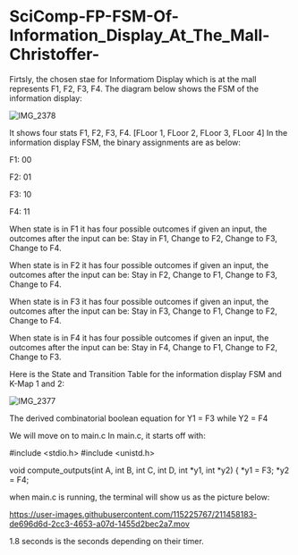 # SciComp-FP-FSM-Of-Information_Display_At_The_Mall-Christoffer-

Firtsly, the chosen stae for Informatiom Display which is at the mall represents F1, F2, F3, F4.
The diagram below shows the FSM of the information display:


![IMG_2378](https://user-images.githubusercontent.com/115225767/209980476-cafabb62-a4dc-432c-af1e-b42a295c0305.JPG)


It shows four stats  F1, F2, F3, F4. [FLoor 1, FLoor 2, FLoor 3, FLoor 4]
In the information display FSM, the binary assignments are as below:

F1: 00

F2: 01

F3: 10

F4: 11


When state is in F1 it has four possible outcomes if given an input, the outcomes after the input can be: Stay in F1, Change to F2, Change to F3, Change to F4.

When state is in F2 it has four possible outcomes if given an input, the outcomes after the input can be: Stay in F2, Change to F1, Change to F3, Change to F4.

When state is in F3 it has four possible outcomes if given an input, the outcomes after the input can be: Stay in F3, Change to F1, Change to F2, Change to F4.

When state is in F4 it has four possible outcomes if given an input, the outcomes after the input can be: Stay in F4, Change to F1, Change to F2, Change to F3.







 Here is the State and Transition Table for the information display FSM and K-Map 1 and 2:
 
 
 
 
 
 
 ![IMG_2377](https://user-images.githubusercontent.com/115225767/209980508-855ffa51-56ed-439f-bfb9-84861f5ac76c.JPG)

 
 The derived combinatorial boolean equation for Y1 = F3 while Y2 = F4
 
We will move on to main.c
In  main.c, it starts off with:

#include <stdio.h>
#include <unistd.h>

void compute_outputs(int A, int B, int C, int D, int *y1, int *y2) {
*y1 = F3;
*y2 = F4;


when main.c is running, the terminal will show us as the picture below:






https://user-images.githubusercontent.com/115225767/211458183-de696d6d-2cc3-4653-a07d-1455d2bec2a7.mov










1.8 seconds is the seconds depending on their timer.
